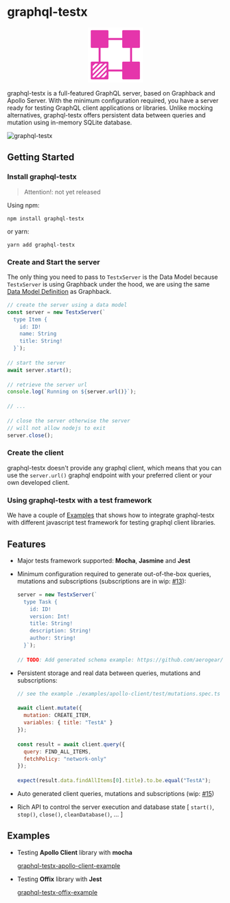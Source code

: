 # graphql-testx

<p align="center">
  <img width="128" src="./logo/graphql-testx.png">
</p>

graphql-testx is a full-featured GraphQL server, based on Graphback and Apollo Server. With the minimum configuration required, you have a server ready for testing GraphQL client applications or libraries.
Unlike mocking alternatives, graphql-testx offers persistent data between queries and mutation using in-memory SQLite database.

![graphql-testx](https://user-images.githubusercontent.com/7964685/69070551-9dc31980-0a28-11ea-8b55-97707b26693c.png)

## Getting Started

### Install graphql-testx

> Attention!: not yet released

Using npm:

```
npm install graphql-testx
```

or yarn:

```
yarn add graphql-testx
```

### Create and Start the server

The only thing you need to pass to `TestxServer` is the Data Model because `TestxServer` is using Graphback under the hood, we are using the same [Data Model Definition](https://graphback.dev/docs/datamodel) as Graphback.

```js
// create the server using a data model
const server = new TestxServer(`
  type Item {
    id: ID!
    name: String
    title: String!
  }`);

// start the server
await server.start();

// retrieve the server url
console.log(`Running on ${server.url()}`);

// ...

// close the server otherwise the server
// will not allow nodejs to exit
server.close();
```

### Create the client

graphql-testx doesn't provide any graphql client, which means that you can use the `server.url()` graphql endpoint with your preferred client or your own developed client.

### Using graphql-testx with a test framework

We have a couple of [Examples](#examples) that shows how to integrate graphql-testx with different javascript test framework for testing graphql client libraries.

## Features

- Major tests framework supported: **Mocha**, **Jasmine** and **Jest**

- Minimum configuration required to generate out-of-the-box queries, mutations
  and subscriptions (subscriptions are in wip: [#13](https://github.com/aerogear/graphql-testx/issues/13)):

  ```js
  server = new TestxServer(`
    type Task {
      id: ID!
      version: Int!
      title: String!
      description: String!
      author: String!
    }`);

  // TODO: Add generated schema example: https://github.com/aerogear/graphql-testx/issues/36
  ```

- Persistent storage and real data between queries, mutations and subscriptions:

  ```js
  // see the example ./examples/apollo-client/test/mutations.spec.ts for the full code

  await client.mutate({
    mutation: CREATE_ITEM,
    variables: { title: "TestA" }
  });

  const result = await client.query({
    query: FIND_ALL_ITEMS,
    fetchPolicy: "network-only"
  });

  expect(result.data.findAllItems[0].title).to.be.equal("TestA");
  ```

- Auto generated client queries, mutations and subscriptions (wip: [#15](https://github.com/aerogear/graphql-testx/issues/15))

- Rich API to control the server execution and database state
  [ `start()`, `stop()`, `close()`, `cleanDatabase()`, ... ]

## Examples

- Testing **Apollo Client** library with **mocha**

  [graphql-testx-apollo-client-example](./examples/apollo-client)

- Testing **Offix** library with **Jest**

  [graphql-testx-offix-example](./examples/offix)
